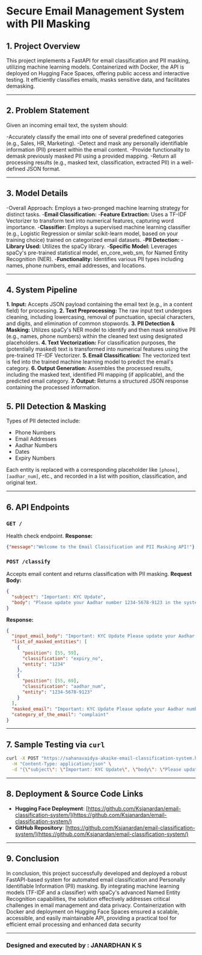 #  Secure Email Management System with PII Masking

## 1. Project Overview
This project implements a FastAPI for email classification and PII masking, utilizing machine learning models. Containerized with Docker, the API is deployed on Hugging Face Spaces, offering public access and interactive testing. It efficiently classifies emails, masks sensitive data, and facilitates demasking.

---

## 2. Problem Statement
Given an incoming email text, the system should:

-Accurately classify the email into one of several predefined categories (e.g., Sales, HR, Marketing).
-Detect and mask any personally identifiable information (PII) present within the email content.
-Provide functionality to demask previously masked PII using a provided mapping.
-Return all processing results (e.g., masked text, classification, extracted PII) in a well-defined JSON format.

---

## 3. Model Details
-Overall Approach: Employs a two-pronged machine learning strategy for distinct tasks.
-**Email Classification:**
-**Feature Extraction:** Uses a TF-IDF Vectorizer to transform text into numerical features, capturing word importance.
-**Classifier:** Employs a supervised machine learning classifier (e.g., Logistic Regression or similar scikit-learn model, based on your training choice) trained on categorized email datasets.
-**PII Detection:**
-**Library Used:** Utilizes the spaCy library.
-**Specific Model:** Leverages spaCy's pre-trained statistical model, en_core_web_sm, for Named Entity Recognition (NER).
-**Functionality:** Identifies various PII types including names, phone numbers, email addresses, and locations.

---

## 4. System Pipeline
**1. Input:** Accepts JSON payload containing the email text (e.g., in a content field) for processing.
**2. Text Preprocessing:** The raw input text undergoes cleaning, including lowercasing, removal of punctuation, special characters, and digits, and elimination of common stopwords.
**3. PII Detection & Masking:** Utilizes spaCy's NER model to identify and then mask sensitive PII (e.g., names, phone numbers) within the cleaned text using designated placeholders.
**4. Text Vectorization:** For classification purposes, the (potentially masked) text is transformed into numerical features using the pre-trained TF-IDF Vectorizer.
**5. Email Classification:** The vectorized text is fed into the trained machine learning model to predict the email's category.
**6. Output Generation:** Assembles the processed results, including the masked text, identified PII mapping (if applicable), and the predicted email category.
**7. Output:** Returns a structured JSON response containing the processed information.

## 5. PII Detection & Masking
Types of PII detected include:
- Phone Numbers
- Email Addresses
- Aadhar Numbers
- Dates
- Expiry Numbers

Each entity is replaced with a corresponding placeholder like `[phone]`, `[aadhar_num]`, etc., and recorded in a list with position, classification, and original text.

---

## 6. API Endpoints
### `GET /`
Health check endpoint.
**Response:**
```json
{"message":"Welcome to the Email Classification and PII Masking API!"}
```

### `POST /classify`
Accepts email content and returns classification with PII masking.
**Request Body:**
```json
{
  "subject": "Important: KYC Update",
  "body": "Please update your Aadhar number 1234-5678-9123 in the system."
}
```

**Response:**
```json
{
  "input_email_body": "Important: KYC Update Please update your Aadhar number 1234-5678-9123 in the system.",
  "list_of_masked_entities": [
    {
      "position": [55, 59],
      "classification": "expiry_no",
      "entity": "1234"
    },
    {
      "position": [55, 69],
      "classification": "aadhar_num",
      "entity": "1234-5678-9123"
    }
  ],
  "masked_email": "Important: KYC Update Please update your Aadhar number [expiry_no][aadhar_num] in the system.",
  "category_of_the_email": "complaint"
}
```

---

## 7. Sample Testing via `curl`
```bash
curl -X POST "https://sahanavaidya-akaike-email-classification-system.hf.space/classify" \
  -H "Content-Type: application/json" \
  -d "{\"subject\": \"Important: KYC Update\", \"body\": \"Please update your Aadhar number 1234-5678-9123 in the system.\"}"
```

---

## 8. Deployment & Source Code Links
- **Hugging Face Deployment**: [https://github.com/Ksjanardan/email-classification-system/](https://github.com/Ksjanardan/email-classification-system/)
- **GitHub Repository**: [https://github.com/Ksjanardan/email-classification-system/](https://github.com/Ksjanardan/email-classification-system/)

---

## 9. Conclusion
In conclusion, this project successfully developed and deployed a robust FastAPI-based system for automated email classification and Personally Identifiable Information (PII) masking. By integrating machine learning models (TF-IDF and a classifier) with spaCy's advanced Named Entity Recognition capabilities, the solution effectively addresses critical challenges in email management and data privacy. Containerization with Docker and deployment on Hugging Face Spaces ensured a scalable, accessible, and easily maintainable API, providing a practical tool for efficient email processing and enhanced data security

---

### Designed and executed by : **JANARDHAN K S**

